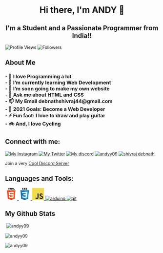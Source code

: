 <h1 align="center"> Hi there, I'm ANDY 👋 </h1>

<h2 align="center"> I'm a Student and a Passionate Programmer from India!! </h2> 

<p align="left"> <img src="https://komarev.com/ghpvc/?username=ANDyy09&label=Profile%20views&color=0e75b6&style=flat" alt="Profile Views"/> <img src="https://img.shields.io/github/followers/ANDyy09?label=Followers&style=social" alt="Followers"/></p>

<h2>About Me</h2>
<h3>- 👀 I love Programming a lot <br>
- 🌱 I’m currently learning Web Development <br>
- 💞️ I’m soon going to make my own website <br>
- 💬 Ask me about HTML and CSS <br>
- 📫 My Email debnathshivraj44@gmail.com <br>
- 🥅 2021 Goals: Become a Web Developer <br>
- ⚡ Fun fact: I love to draw and play guitar <br>
- 🚲 And, I love Cycling</h3>

<h2 align="left">Connect with me:</h2>
<p align="left">
<a href="https://instagram.com/__shiv_rajj__" target="blank"><img align="center" src="https://raw.githubusercontent.com/rahuldkjain/github-profile-readme-generator/master/src/images/icons/Social/instagram.svg" alt="My Instagram" height="30" width="40" /></a>
<a href="https://twitter.com/dnshivraj_" target="blank"><img align="center" src="https://raw.githubusercontent.com/rahuldkjain/github-profile-readme-generator/master/src/images/icons/Social/twitter.svg" alt="My Twitter" height="30" width="40" /></a>
<a href="https://discord.com/users/791310116992319500" target="blank"><img align="center" src="https://raw.githubusercontent.com/rahuldkjain/github-profile-readme-generator/master/src/images/icons/Social/discord.svg" alt="My discord" height="35" width="50" /></a>
<a href="https://www.leetcode.com/andyy09" target="blank"><img align="center" src="https://raw.githubusercontent.com/rahuldkjain/github-profile-readme-generator/master/src/images/icons/Social/leet-code.svg" alt="andyy09" height="30" width="40" /></a>
<a href="https://linkedin.com/in/shivraj debnath" target="blank"><img align="center" src="https://raw.githubusercontent.com/rahuldkjain/github-profile-readme-generator/master/src/images/icons/Social/linked-in-alt.svg" alt="shivraj debnath" height="30" width="40" /></a>
</p>
<p>Join a very <a href="https://dsc.lol/nchill">Cool Discord Server</a></p>

<h2 align="left">Languages and Tools:</h2>
<p align="left">
<a href="https://www.w3.org/html/" target="_blank"> <img src="https://raw.githubusercontent.com/devicons/devicon/master/icons/html5/html5-original-wordmark.svg" alt="html5" width="40" height="40"/> </a> 
<a href="https://www.w3schools.com/css/" target="_blank"> <img src="https://raw.githubusercontent.com/devicons/devicon/master/icons/css3/css3-original-wordmark.svg" alt="css3" width="40" height="40"/> </a> 
<a href="https://developer.mozilla.org/en-US/docs/Web/JavaScript" target="_blank"> <img src="https://raw.githubusercontent.com/devicons/devicon/master/icons/javascript/javascript-original.svg" alt="javascript" width="40" height="40"/> </a> 
<a href="https://www.arduino.cc/" target="_blank"> <img src="https://cdn.worldvectorlogo.com/logos/arduino-1.svg" alt="arduino" width="40" height="40"/> </a>
<a href="https://git-scm.com/" target="_blank"> <img src="https://www.vectorlogo.zone/logos/git-scm/git-scm-icon.svg" alt="git" width="40" height="40"/> </a>
</p>

<h2>My Github Stats</h2>
<p>&nbsp;<img align="center" src="https://github-readme-stats.vercel.app/api?username=andyy09&theme=midnight-tokyonight_icons=true" alt="andyy09" /></p>

<p><img align="center" src="https://github-readme-streak-stats.herokuapp.com/?user=andyy09&" alt="andyy09" /></p>

<p><img align="left" src="https://github-readme-stats.vercel.app/api/top-langs?username=andyy09&show_icons=true&locale=en&layout=compact" alt="andyy09" /></p>
